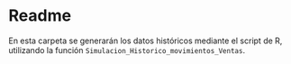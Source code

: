 # Readme

En esta carpeta se generarán los datos históricos mediante el script de R, utilizando la función 
`Simulacion_Historico_movimientos_Ventas`.